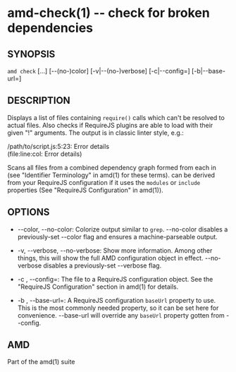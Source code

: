 amd-check(1) -- check for broken dependencies
=============================================


SYNOPSIS
--------

`amd check` [<pool>...] [--(no-)color] [-v|--(no-)verbose] [-c|--config=<path>]
            [-b|--base-url=<url>]


DESCRIPTION
-----------

Displays a list of files containing `require()` calls which can't be resolved
to actual files. Also checks if RequireJS plugins are able to load with their
given "!" arguments. The output is in classic linter style, e.g.:

/path/to/script.js:5:23: Error details<br>
(file:line:col: Error details)

Scans all files from a combined dependency graph formed from each <module> in
<pool> (see "Identifier Terminology" in amd(1) for these terms). <pool> can be
derived from your RequireJS configuration if it uses the `modules` or `include`
properties (See "RequireJS Configuration" in amd(1)).


OPTIONS
-------

* --color, --no-color:
  Colorize output similar to `grep`. --no-color disables a previously-set
  --color flag and ensures a machine-parseable output.

* -v, --verbose, --no-verbose:
  Show more information. Among other things, this will show the full AMD
  configuration object in effect. --no-verbose disables a previously-set
  --verbose flag.

* -c <path>, --config=<path>:
  The file <path> to a RequireJS configuration object. See the "RequireJS
  Configuration" section in amd(1) for details.

* -b <path>, --base-url=<path>:
  A RequireJS configuration `baseUrl` property to use. This is the most
  commonly needed property, so it can be set here for convenience. --base-url
  will override any `baseUrl` property gotten from --config.


AMD
---

Part of the amd(1) suite
